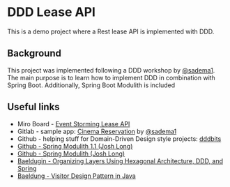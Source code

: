 # DDD Lease API

This is a demo project where a Rest lease API is implemented with DDD.

## Background

This project was implemented following a DDD workshop by [@sadema1](https://gitlab.com/sadema1). The main purpose is to
learn how to implement DDD in combination with Spring Boot. Additionally, Spring Boot Modulith is included

## Useful links

- Miro Board - [Event Storming Lease API](https://miro.com/app/board/uXjVNJ1Ws1Y=/)
- Gitlab - sample app: [Cinema Reservation](https://gitlab.com/sadema1/cinema-reservation)
  by [@sadema1](https://gitlab.com/sadema1)
- Github - helping stuff for Domain-Driven Design style projects: [dddbits](https://github.com/hschwentner/dddbits-java)
- [Github - Spring Modulith 1.1 (Josh Long)](https://github.com/coffee-software-show/spring-modulith-1.1)
- [Github - Spring Modulith (Josh Long)](https://github.com/spring-tips/spring-modulith)
- [Baeldugin - Organizing Layers Using Hexagonal Architecture, DDD, and Spring](https://www.baeldung.com/hexagonal-architecture-ddd-spring)
- [Baeldung - Visitor Design Pattern in Java](https://www.baeldung.com/java-visitor-pattern)